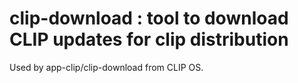 # clip-download : tool to download CLIP updates for clip distribution

Used by app-clip/clip-download from CLIP OS.
